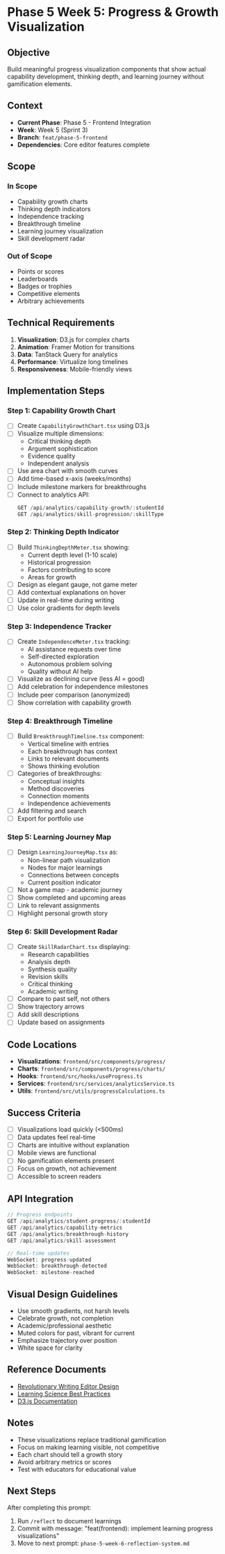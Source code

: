 # Phase 5 Week 5: Progress & Growth Visualization

## Objective
Build meaningful progress visualization components that show actual capability development, thinking depth, and learning journey without gamification elements.

## Context
- **Current Phase**: Phase 5 - Frontend Integration
- **Week**: Week 5 (Sprint 3)
- **Branch**: `feat/phase-5-frontend`
- **Dependencies**: Core editor features complete

## Scope
### In Scope
- Capability growth charts
- Thinking depth indicators
- Independence tracking
- Breakthrough timeline
- Learning journey visualization
- Skill development radar

### Out of Scope
- Points or scores
- Leaderboards
- Badges or trophies
- Competitive elements
- Arbitrary achievements

## Technical Requirements
1. **Visualization**: D3.js for complex charts
2. **Animation**: Framer Motion for transitions
3. **Data**: TanStack Query for analytics
4. **Performance**: Virtualize long timelines
5. **Responsiveness**: Mobile-friendly views

## Implementation Steps

### Step 1: Capability Growth Chart
- [ ] Create `CapabilityGrowthChart.tsx` using D3.js
- [ ] Visualize multiple dimensions:
  - Critical thinking depth
  - Argument sophistication
  - Evidence quality
  - Independent analysis
- [ ] Use area chart with smooth curves
- [ ] Add time-based x-axis (weeks/months)
- [ ] Include milestone markers for breakthroughs
- [ ] Connect to analytics API:
  ```typescript
  GET /api/analytics/capability-growth/:studentId
  GET /api/analytics/skill-progression/:skillType
  ```

### Step 2: Thinking Depth Indicator
- [ ] Build `ThinkingDepthMeter.tsx` showing:
  - Current depth level (1-10 scale)
  - Historical progression
  - Factors contributing to score
  - Areas for growth
- [ ] Design as elegant gauge, not game meter
- [ ] Add contextual explanations on hover
- [ ] Update in real-time during writing
- [ ] Use color gradients for depth levels

### Step 3: Independence Tracker
- [ ] Create `IndependenceMeter.tsx` tracking:
  - AI assistance requests over time
  - Self-directed exploration
  - Autonomous problem solving
  - Quality without AI help
- [ ] Visualize as declining curve (less AI = good)
- [ ] Add celebration for independence milestones
- [ ] Include peer comparison (anonymized)
- [ ] Show correlation with capability growth

### Step 4: Breakthrough Timeline
- [ ] Build `BreakthroughTimeline.tsx` component:
  - Vertical timeline with entries
  - Each breakthrough has context
  - Links to relevant documents
  - Shows thinking evolution
- [ ] Categories of breakthroughs:
  - Conceptual insights
  - Method discoveries
  - Connection moments
  - Independence achievements
- [ ] Add filtering and search
- [ ] Export for portfolio use

### Step 5: Learning Journey Map
- [ ] Design `LearningJourneyMap.tsx` as:
  - Non-linear path visualization
  - Nodes for major learnings
  - Connections between concepts
  - Current position indicator
- [ ] Not a game map - academic journey
- [ ] Show completed and upcoming areas
- [ ] Link to relevant assignments
- [ ] Highlight personal growth story

### Step 6: Skill Development Radar
- [ ] Create `SkillRadarChart.tsx` displaying:
  - Research capabilities
  - Analysis depth
  - Synthesis quality
  - Revision skills
  - Critical thinking
  - Academic writing
- [ ] Compare to past self, not others
- [ ] Show trajectory arrows
- [ ] Add skill descriptions
- [ ] Update based on assignments

## Code Locations
- **Visualizations**: `frontend/src/components/progress/`
- **Charts**: `frontend/src/components/progress/charts/`
- **Hooks**: `frontend/src/hooks/useProgress.ts`
- **Services**: `frontend/src/services/analyticsService.ts`
- **Utils**: `frontend/src/utils/progressCalculations.ts`

## Success Criteria
- [ ] Visualizations load quickly (<500ms)
- [ ] Data updates feel real-time
- [ ] Charts are intuitive without explanation
- [ ] Mobile views are functional
- [ ] No gamification elements present
- [ ] Focus on growth, not achievement
- [ ] Accessible to screen readers

## API Integration
```typescript
// Progress endpoints
GET /api/analytics/student-progress/:studentId
GET /api/analytics/capability-metrics
GET /api/analytics/breakthrough-history
GET /api/analytics/skill-assessment

// Real-time updates
WebSocket: progress-updated
WebSocket: breakthrough-detected
WebSocket: milestone-reached
```

## Visual Design Guidelines
- Use smooth gradients, not harsh levels
- Celebrate growth, not completion
- Academic/professional aesthetic
- Muted colors for past, vibrant for current
- Emphasize trajectory over position
- White space for clarity

## Reference Documents
- [Revolutionary Writing Editor Design](../../REVOLUTIONARY_WRITING_EDITOR_DESIGN.md)
- [Learning Science Best Practices](../../docs/philosophy/)
- [D3.js Documentation](https://d3js.org/)

## Notes
- These visualizations replace traditional gamification
- Focus on making learning visible, not competitive
- Each chart should tell a growth story
- Avoid arbitrary metrics or scores
- Test with educators for educational value

## Next Steps
After completing this prompt:
1. Run `/reflect` to document learnings
2. Commit with message: "feat(frontend): implement learning progress visualizations"
3. Move to next prompt: `phase-5-week-6-reflection-system.md`